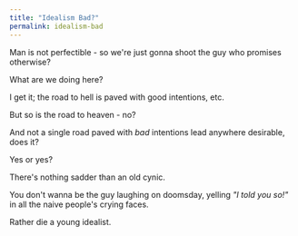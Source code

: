```yaml
---
title: "Idealism Bad?"
permalink: idealism-bad
---
```


Man is not perfectible - so we're just gonna shoot the guy who promises otherwise?

What are we doing here?

I get it; the road to hell is paved with good intentions, etc.

But so is the road to heaven - no?

And not a single road paved with *bad* intentions lead anywhere desirable, does it?

Yes or yes?

There's nothing sadder than an old cynic.

You don't wanna be the guy laughing on doomsday, yelling *"I told you so!"* in all the naive people's crying faces.

Rather die a young idealist.
